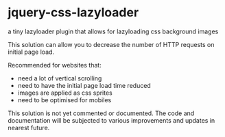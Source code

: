 jquery-css-lazyloader
=====================

a tiny lazyloader plugin that allows for lazyloading css background images

This solution can allow you to decrease the number of HTTP requests on initial page load.

Recommended for websites that:
- need a lot of vertical scrolling
- need to have the initial page load time reduced
- images are applied as css sprites
- need to be optimised for mobiles

This solution is not yet commented or documented. The code and documentation will be subjected to various improvements and updates in nearest future.